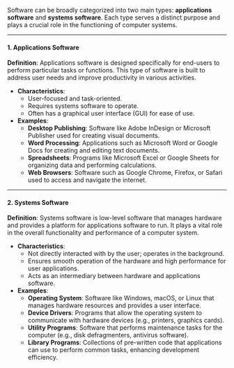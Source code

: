 Software can be broadly categorized into two main types: **applications software** and **systems software**. Each type serves a distinct purpose and plays a crucial role in the functioning of computer systems.

---
#### **1. Applications Software**
**Definition**: Applications software is designed specifically for end-users to perform particular tasks or functions. This type of software is built to address user needs and improve productivity in various activities.
- **Characteristics**:
    - User-focused and task-oriented.
    - Requires systems software to operate.
    - Often has a graphical user interface (GUI) for ease of use.
- **Examples**:
    - **Desktop Publishing**: Software like Adobe InDesign or Microsoft Publisher used for creating visual documents.
    - **Word Processing**: Applications such as Microsoft Word or Google Docs for creating and editing text documents.
    - **Spreadsheets**: Programs like Microsoft Excel or Google Sheets for organizing data and performing calculations.
    - **Web Browsers**: Software such as Google Chrome, Firefox, or Safari used to access and navigate the internet.
---
#### **2. Systems Software**
**Definition**: Systems software is low-level software that manages hardware and provides a platform for applications software to run. It plays a vital role in the overall functionality and performance of a computer system.
- **Characteristics**:
    - Not directly interacted with by the user; operates in the background.
    - Ensures smooth operation of the hardware and high performance for user applications.
    - Acts as an intermediary between hardware and applications software.
- **Examples**:
    - **Operating System**: Software like Windows, macOS, or Linux that manages hardware resources and provides a user interface.
    - **Device Drivers**: Programs that allow the operating system to communicate with hardware devices (e.g., printers, graphics cards).
    - **Utility Programs**: Software that performs maintenance tasks for the computer (e.g., disk defragmenters, antivirus software).
    - **Library Programs**: Collections of pre-written code that applications can use to perform common tasks, enhancing development efficiency.